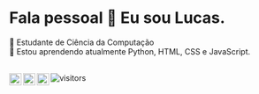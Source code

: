 # Fala pessoal 👋 Eu sou Lucas.

🔭 Estudante de Ciência da Computação <br/>
🌱 Estou aprendendo atualmente Python, HTML, CSS e JavaScript. <br/><br/>

<a href="https://discord.gg/sPmus2qH">
  <img align="left" alt="Lucas's Discord" width="22px" src="https://raw.githubusercontent.com/peterthehan/peterthehan/master/assets/discord.svg" />
</a>
<a href="https://www.linkedin.com/in/lucas-santos-2639b5163/">
  <img align="left" alt="s LinkedIN" width="22px" src="https://raw.githubusercontent.com/peterthehan/peterthehan/master/assets/linkedin.svg" />
</a>
<a href="lucassantossilvaka@gmail.com">
  <img align="left" alt="s Gmail" width="22px" src="https://as1.ftcdn.net/jpg/03/89/54/82/500_F_389548257_bDFZnz42lI6wV6mrW4x1AoWvoJLm1jDT.jpg" />
</a>

![visitors](https://visitor-badge.glitch.me/badge?page_id=LucasXS.visitor-badge)


